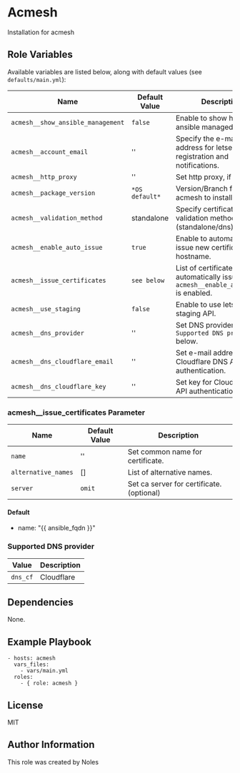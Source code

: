 Acmesh
======

Installation for acmesh


Role Variables
--------------

Available variables are listed below, along with default values (see `defaults/main.yml`):

| Name                               | Default Value       | Description                    |
|------------------------------------|---------------------|--------------------------------|
| `acmesh__show_ansible_management`  | `false`              | Enable to show hint in ansible managed files. |
| `acmesh__account_email`            | ''                   | Specify the e-mail address for letsencrypt registration and notifications. |
| `acmesh__http_proxy`               | ''                   | Set http proxy, if needed. |
| `acmesh__package_version`          | `*OS default*`       | Version/Branch for acmesh to install. |
| `acmesh__validation_method`        | standalone           | Specify certificate validation method. (standalone/dns) |
| `acmesh__enable_auto_issue`        | `true`               | Enable to automatically issue new certificate for hostname. |
| `acmesh__issue_certificates`       | `see below`          | List of certificates, if automatically issue `acmesh__enable_auto_issue` is enabled. |
| `acmesh__use_staging`              | `false`              | Enable to use letsencrypt staging API. |
| `acmesh__dns_provider`             | ''                   | Set DNS provider API. See `Supported DNS provider` below. |
| `acmesh__dns_cloudflare_email`     | ''                   | Set e-mail address for Cloudflare DNS API authentication. |
| `acmesh__dns_cloudflare_key`       | ''                   | Set key for Cloudflare DNS API authentication. |

### acmesh__issue_certificates Parameter

| Name                  | Default Value       | Description                    |
|-----------------------|---------------------|--------------------------------|
| `name`                | ''                  | Set common name for certificate. |
| `alternative_names`   | []                  | List of alternative names. |
| `server`              | `omit`              | Set ca server for certificate. (optional) |

#### Default
  - name: "{{ ansible_fqdn }}"

### Supported DNS provider

| Value     | Description   |
|-----------|---------------|
| `dns_cf`  | Cloudflare    |


Dependencies
------------

None.


Example Playbook
----------------

    - hosts: acmesh
      vars_files:
        - vars/main.yml
      roles:
        - { role: acmesh }

License
-------

MIT


Author Information
------------------

This role was created by Noles
